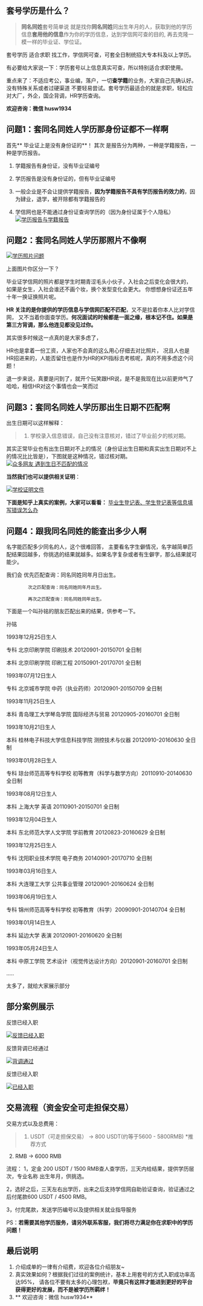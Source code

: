 ## 套号学历是什么？

> **同名同姓**套号简单说 就是找你**同名同姓**同出生年月的人，获取到他的学历信息**套用他的信息**作为你的学历信息，达到学信网可查的目的, 再去克隆一模一样的毕业证、学位证。

套号学历 适合求职 找工作，学信网可查，可套全日制统招大专本科及以上学历。


有必要给大家说一下：学历套号以上信息真实可查，所以特别适合求职使用。

重点来了：不适应考公，事业编，落户，一切**查学籍**的业务，大家自己先确认好。没有特殊关系或者过硬渠道 不要轻易尝试。套号学历最适合的就是求职，轻松应对大厂，外企，国企背调，HR学历查询。

**欢迎咨询：微信 husw1934**

## 问题1：套同名同姓人学历那身份证都不一样啊

首先** 毕业证上是没有身份证的**！
其次 是报告分为两种，一种是学籍报告，一种是学历报告。
1. 学籍报告有身份证，没有毕业证编号

2. 学历报告是没有身份证的，但有毕业证编号

3. 一般企业是不会让提供学籍报告，**因为学籍报告不具有学历报告的效力的**，因为肄业，退学，被开除都有学籍报告的

4. 学信网也是不能通过身份证查询学历的（因为身份证属于个人隐私）
[![学历报告与学籍报告](https://i.ibb.co/HtwHnQk/89421abefa836cbdf3d6d.jpg "学历报告与学籍报告")](https://i.ibb.co/HtwHnQk/89421abefa836cbdf3d6d.jpg "学历报告与学籍报告")



## 问题2：套同名同姓人学历那照片不像啊
[![学历照片问题](https://i.ibb.co/g9RntBf/5782ba1bff276136c088d.jpg "学历照片问题")](https://i.ibb.co/g9RntBf/5782ba1bff276136c088d.jpg "学历照片问题")

上面图片你区分一下？

毕业证学信网的照片都是学生时期青涩毛头小伙子，入社会之后变化会很大的，
如果是女生，入社会谁还不画个妆，换个发型变化会更大。
你想想身份证还五年十年一换证换照片呢。

**HR 关注的是你提供的学历信息与学信网匹配不匹配**，又不是拉着你本人比对学信网，
又不当着你面查学历。**何况面试的时候都是一面之缘，根本记不住。如果是第三方背调，那么他连见都没见过你。**

其实很多时候这一点真的是大家多虑了，

HR也是拿着一份工资，人家也不会真的这么用心仔细去对比照片，
况且人也是HR招进来的，人能否留住也是作为HR的KPI指标去考核呢，真的不用多虑这个问题！

退一步来说，真要是问到了，就开个玩笑跟HR说，是不是我现在比以前更帅气了哈哈，相信HR对这个事情也会一笑而过


## 问题3：套同名同姓人学历那出生日期不匹配啊
出生日期可以这样解释：

> 1. 学校录入信息错误，自己没有注意核对，错过了毕业前夕的核对期。

其实正常毕业也有出生日期对不上的情况（身份证出生日期和真实出生日期对不上的情况比比皆是），下图就是这种情况，错过核对期。
[![众多网友 遇到生日不匹配的情况](https://i.ibb.co/bH37LZD/a0ee210e962c3604bbbf8.png "众多网友 遇到生日不匹配的情况")](https://i.ibb.co/bH37LZD/a0ee210e962c3604bbbf8.png "众多网友 遇到生日不匹配的情况")


**当然我们也可以提供相关证明**：

[![学校证明文件](https://i.ibb.co/0B2n6p4/7424ed0951659cb22c873.jpg "学校证明文件")](https://i.ibb.co/0B2n6p4/7424ed0951659cb22c873.jpg "学校证明文件")


**下面是知乎上真实的案例，大家可以看看：**
[毕业生登记表、学生登记表等信息填写错误怎么办](https://zhuanlan.zhihu.com/p/438579853 "毕业生登记表、学生登记表等信息填写错误怎么办")


## 问题4：跟我同名同姓的能查出多少人啊

名字能匹配多少同名的人，这个很难回答，
主要看名字生僻情况，名字越简单匹配结果回越多，你挑选的结果就越多。如果名字复杂或者有生僻字，那么结果就可能少。

我们会 优先匹配查询：同名同姓同年月日出生。

            次之匹配查询：同名同姓同年月出生。

            再次之匹配查询：同名同姓同年出生。



下面是一个叫孙铭的朋友匹配出来的结果，供参考一下。

孙铭

1993年12月25日生人

专科 北京印刷学院 印刷技术 20120901-20150701 全日制

本科 北京印刷学院 印刷工程 20150901-20170701 全日制

1993年07月12日生人

专科 北京城市学院 中药（执业药师）20120901-20150709 全日制

1993年11月25日生人

本科 青岛理工大学琴岛学院 国际经济与贸易 20120905-20160701 全日制

1993年10月21日生人

本科 桂林电子科技大学信息科技学院 测控技术与仪器 20120910-20160630 全日制

1993年01月28日生人

专科 琼台师范高等专科学校 初等教育（科学与数学方向）20110910-20140630 全日制

1993年08月12日生人

本科 上海大学 英语 20110901-20150701 全日制

1993年12月04日生人

本科 东北师范大学人文学院 学前教育 20120823-20160629 全日制

1993年12月25日生人

专科 沈阳职业技术学院 电子商务 20140901-20170710 全日制

1993年03月16日生人

本科 大连理工大学 公共事业管理 20120901-20160624 全日制

1993年06月19日生人

专科 锦州师范高等专科学校 初等教育（科学）20090901-20140704 全日制

1993年01月14日生人

本科 延边大学 表演 20120901-20160620 全日制

1993年05月24日生人

本科 中原工学院 艺术设计（视觉传达设计方向）20120901-20160701 全日制

.....

太多了，就给大家展示部分


## 部分案例展示

反馈已经入职

[![反馈已经入职](https://i.ibb.co/jGNn11J/da6b1ce74b2009108bb99.png "反馈已经入职")](https://i.ibb.co/jGNn11J/da6b1ce74b2009108bb99.png "反馈已经入职")


反馈背调已经通过

[![背调通过](https://i.ibb.co/nQ1wc1x/a243789c6a4d7bf671b23.png "背调通过")](https://i.ibb.co/nQ1wc1x/a243789c6a4d7bf671b23.png "背调通过")


反馈已经入职

[![已经入职](https://i.ibb.co/v1NwBTC/96d7b0b674698b9ef0cdf.png "已经入职")](https://i.ibb.co/v1NwBTC/96d7b0b674698b9ef0cdf.png "已经入职")

## 交易流程（资金安全可走担保交易）
交易方式以及总费用：
>  1. USDT（可走担保交易） -> 800 USDT(约等于5600 - 5800RMB) *推荐方式
 2. RMB -> 6000 RMB

流程：
1，定金 200 USDT / 1500 RMB查人查学历，三天内给结果，提供学历层次，专业名称 出生年月，供挑选。

2，选好之后，三天左右出学历，出来之后支持学信网自助验证查询，验证通过之后付尾款600 USDT / 4500 RMB。

3，付完尾款，发送学历编号以及提供相关就业指导服务

PS：**若需要其他学历服务，请另外联系客服，我们将尽力满足你在求职中的学历问题！**

## 最后说明
1.  介绍成单的一律有介绍费，欢迎各位介绍朋友~
2. 真实效果如何？根据我们过往的案例统计，基本上用套号的方式入职成功率高达95%，
请各位不要有太多的心理包袱，**毕竟只有这样才能进到更好的平台获得更好的发展，而不是被学历所羁绊！**
3. ** 欢迎咨询：微信 husw1934**

